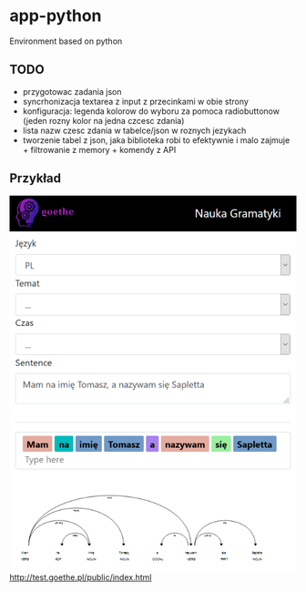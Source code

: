 # app-python
Environment based on python

## TODO

+ przygotowac zadania json
+ syncrhonizacja textarea z input z przecinkami w obie strony
+ konfiguracja: legenda kolorow do wyboru za pomoca radiobuttonow (jeden rozny kolor na jedna czcesc zdania)
+ lista nazw czesc zdania w tabelce/json w roznych jezykach
+ tworzenie tabel z json, jaka biblioteka robi to efektywnie i malo zajmuje + filtrowanie z memory + komendy z API


## Przykład

![firefox_2020-07-18_16-44-17.png](docs/firefox_2020-07-18_16-44-17.png)
http://test.goethe.pl/public/index.html

